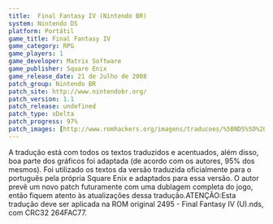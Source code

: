 ```yaml
---
title:  Final Fantasy IV (Nintendo BR)
system: Nintendo DS
platform: Portátil
game_title: Final Fantasy IV
game_category: RPG
game_players: 1
game_developer: Matrix Software
game_publisher: Square Enix
game_release_date: 21 de Julho de 2008
patch_group: Nintendo BR
patch_site: http://www.nintendobr.org/
patch_version: 1.1
patch_release: undefined
patch_type: xDelta
patch_progress: 97%
patch_images: [http://www.romhackers.org/imagens/traducoes/%5BNDS%5D%20Final%20Fantasy%20IV%20-%20Nintendo%20BR%20-%201.PNG,http://www.romhackers.org/imagens/traducoes/%5BNDS%5D%20Final%20Fantasy%20IV%20-%20Nintendo%20BR%20-%202.PNG,http://www.romhackers.org/imagens/traducoes/%5BNDS%5D%20Final%20Fantasy%20IV%20-%20Nintendo%20BR%20-%203.PNG]
---
```

A tradução está com todos os textos traduzidos e acentuados, além disso, boa parte dos gráficos foi adaptada (de acordo com os autores, 95% dos mesmos). Foi utilizado os textos da versão traduzida oficialmente para o português pela própria Square Enix e adaptados para essa versão. O autor prevê um novo patch futuramente com uma dublagem completa do jogo, então fiquem atento às atualizações dessa tradução.ATENÇÃO:Esta tradução deve ser aplicada na ROM original 2495 - Final Fantasy IV (U).nds, com CRC32 264FAC77.